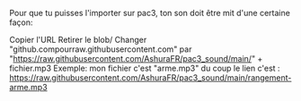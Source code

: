 Pour que tu puisses l'importer sur pac3, ton son doit être mit d'une certaine façon:

Copier l'URL
Retirer le blob/
Changer "github.compourraw.githubusercontent.com" par "https://raw.githubusercontent.com/AshuraFR/pac3_sound/main/" + fichier.mp3
Exemple: mon fichier c'est "arme.mp3" du coup le lien c'est : https://raw.githubusercontent.com/AshuraFR/pac3_sound/main/rangement-arme.mp3
